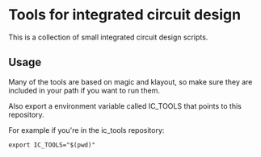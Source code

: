 # Tools for integrated circuit design

This is a collection of small integrated circuit design scripts.

## Usage

Many of the tools are based on magic and klayout, so make sure they are
included in your path if you want to run them. 

Also export a environment variable called IC_TOOLS that points
to this repository.

For example if you're in the ic_tools repository: 

```
export IC_TOOLS="$(pwd)"
```


